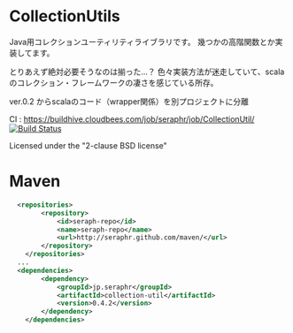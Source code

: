 CollectionUtils
=====================

Java用コレクションユーティリティライブラリです。
幾つかの高階関数とか実装してます。

とりあえず絶対必要そうなのは揃った…？
色々実装方法が迷走していて、scalaのコレクション・フレームワークの凄さを感じている所存。

ver.0.2 からscalaのコード（wrapper関係）を別プロジェクトに分離


CI : https://buildhive.cloudbees.com/job/seraphr/job/CollectionUtil/
[![Build Status](https://buildhive.cloudbees.com/job/seraphr/job/CollectionUtil/badge/icon)](https://buildhive.cloudbees.com/job/seraphr/job/CollectionUtil/)

Licensed under the "2-clause BSD license"


Maven
=====

```xml
  <repositories>
		<repository>
			<id>seraph-repo</id>
			<name>seraph-repo</name>
			<url>http://seraphr.github.com/maven/</url>
		</repository>
	</repositories>
  ...
  <dependencies>
		<dependency>
			<groupId>jp.seraphr</groupId>
			<artifactId>collection-util</artifactId>
			<version>0.4.2</version>
		</dependency>
	</dependencies>
```